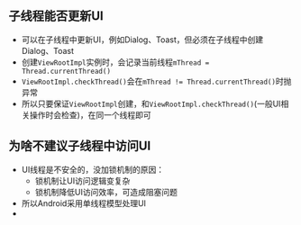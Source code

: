 ## 子线程能否更新UI
* 可以在子线程中更新UI，例如Dialog、Toast，但必须在子线程中创建Dialog、Toast
* 创建`ViewRootImpl`实例时，会记录当前线程`mThread = Thread.currentThread()`
* `ViewRootImpl.checkThread()`会在`mThread != Thread.currentThread()`时抛异常
* 所以只要保证`ViewRootImpl`创建，和`ViewRootImpl.checkThread()`(一般UI相关操作时会检查)，在同一个线程即可

## 为啥不建议子线程中访问UI
* UI线程是不安全的，没加锁机制的原因：
	* 锁机制让UI访问逻辑变复杂
	* 锁机制降低UI访问效率，可造成阻塞问题
* 所以Android采用单线程模型处理UI
* 